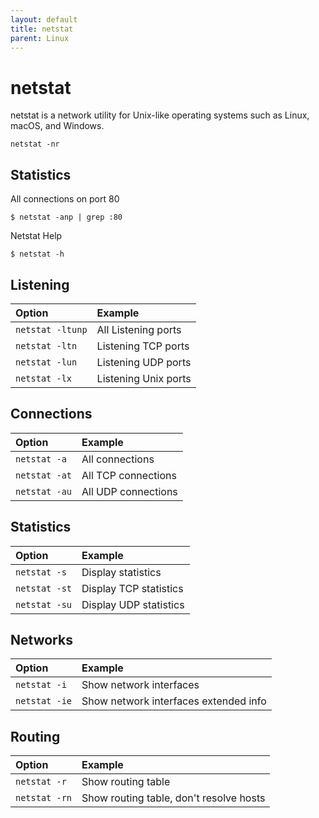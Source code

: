 ```yaml
---
layout: default
title: netstat
parent: Linux
---
```


# netstat

netstat is a network utility for Unix-like operating systems such as Linux, macOS, and Windows.

```shell
netstat -nr
```

## Statistics

All connections on port 80 

```shell
$ netstat -anp | grep :80
```

Netstat Help
```shell
$ netstat -h
```

## Listening

| Option | Example |
| :--- | :--- |
| `netstat -ltunp` | All Listening ports |
| `netstat -ltn` | Listening TCP ports |
| `netstat -lun` | Listening UDP ports |
| `netstat -lx` | Listening Unix ports |

## Connections

| Option | Example |
| :--- | :--- |
| `netstat -a` | All connections |
| `netstat -at` | All TCP connections |
| `netstat -au` | All UDP connections |

## Statistics

| Option | Example |
| :--- | :--- |
| `netstat -s` | Display statistics |
| `netstat -st` | Display TCP statistics |
| `netstat -su` | Display UDP statistics |

## Networks

| Option | Example |
| :--- | :--- |
| `netstat -i` | Show network interfaces |
| `netstat -ie` | Show network interfaces extended info |

## Routing

| Option | Example |
| :--- | :--- |
| `netstat -r` | Show routing table |
| `netstat -rn` | Show routing table, don't resolve hosts |

